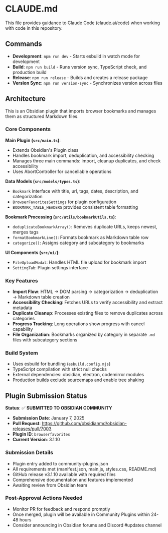 # CLAUDE.md

This file provides guidance to Claude Code (claude.ai/code) when working with code in this repository.

## Commands

- **Development**: `npm run dev` - Starts esbuild in watch mode for development
- **Build**: `npm run build` - Runs version sync, TypeScript check, and production build
- **Release**: `npm run release` - Builds and creates a release package
- **Version Sync**: `npm run version-sync` - Synchronizes version across files

## Architecture

This is an Obsidian plugin that imports browser bookmarks and manages them as structured Markdown files.

### Core Components

**Main Plugin (`src/main.ts`)**: 
- Extends Obsidian's Plugin class
- Handles bookmark import, deduplication, and accessibility checking
- Manages three main commands: import, cleanup duplicates, and check accessibility
- Uses AbortController for cancellable operations

**Data Models (`src/models/types.ts`)**:
- `Bookmark` interface with title, url, tags, dates, description, and categorization
- `BrowserFavoritesSettings` for plugin configuration
- `BOOKMARK_TABLE_HEADERS` provides consistent table formatting

**Bookmark Processing (`src/utils/bookmarkUtils.ts`)**:
- `deduplicateBookmarkArray()`: Removes duplicate URLs, keeps newest, merges tags
- `formatBookmarkLine()`: Formats bookmark as Markdown table row
- `categorize()`: Assigns category and subcategory to bookmarks

**UI Components (`src/ui/`)**:
- `FileUploadModal`: Handles HTML file upload for bookmark import
- `SettingTab`: Plugin settings interface

### Key Features

- **Import Flow**: HTML → DOM parsing → categorization → deduplication → Markdown table creation
- **Accessibility Checking**: Fetches URLs to verify accessibility and extract metadata
- **Duplicate Cleanup**: Processes existing files to remove duplicates across categories
- **Progress Tracking**: Long operations show progress with cancel capability
- **File Organization**: Bookmarks organized by category in separate `.md` files with subcategory sections

### Build System

- Uses esbuild for bundling (`esbuild.config.mjs`)
- TypeScript compilation with strict null checks
- External dependencies: obsidian, electron, codemirror modules
- Production builds exclude sourcemaps and enable tree shaking

## Plugin Submission Status

**Status**: ✅ **SUBMITTED TO OBSIDIAN COMMUNITY**
- **Submission Date**: January 7, 2025
- **Pull Request**: https://github.com/obsidianmd/obsidian-releases/pull/7003
- **Plugin ID**: `browserfavorites`
- **Current Version**: 3.1.10

### Submission Details
- Plugin entry added to community-plugins.json
- All requirements met (manifest.json, main.js, styles.css, README.md)
- GitHub release v3.1.10 available with required files
- Comprehensive documentation and features implemented
- Awaiting review from Obsidian team

### Post-Approval Actions Needed
- Monitor PR for feedback and respond promptly
- Once merged, plugin will be available in Community Plugins within 24-48 hours
- Consider announcing in Obsidian forums and Discord #updates channel